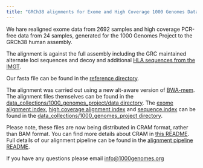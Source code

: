 ```yaml
---
title: "GRCh38 alignments for Exome and High Coverage 1000 Genomes Data"
---
```


We hare realigned exome data from 2692 samples and high coverage PCR-free data from 24 samples, generated for the 1000 Genomes Project to the GRCh38 human assembly.

The alignment is against the full assembly including the GRC maintained alternate loci sequences and decoy and additional [HLA sequences from the IMGT](https://www.ebi.ac.uk/ipd/imgt/hla/).

Our fasta file can be found in the [reference directory](ftp://ftp.1000genomes.ebi.ac.uk/vol1/ftp/technical/reference/GRCh38_reference_genome/).

The alignment was carried out using a new alt-aware version of [BWA-mem](https://github.com/lh3/bwa/tree/master/bwakit).  The alignment files themselves can be found in the [data_collections/1000_genomes_project/data directory](ftp://ftp.1000genomes.ebi.ac.uk/vol1/ftp/data_collections/1000_genomes_project/data). The [exome alignment index](ftp://ftp.1000genomes.ebi.ac.uk/vol1/ftp/data_collections/1000_genomes_project/1000genomes.exome.GRCh38DH.alignment.index), [high coverage alignment index](ftp://ftp.1000genomes.ebi.ac.uk/vol1/ftp/data_collections/1000_genomes_project/1000genomes.high_coverage.GRCh38DH.alignment.index) and [sequence.index](ftp://ftp.1000genomes.ebi.ac.uk/vol1/ftp/data_collections/1000_genomes_project/1000genomes.sequence.index)  can be found in the [data_collections/1000_genomes_project directory](ftp://ftp.1000genomes.ebi.ac.uk/vol1/ftp/data_collections/1000_genomes_project/).

Please note, these files are now being distributed in CRAM format, rather than BAM format. You can find more details about CRAM in [this README](ftp://ftp.1000genomes.ebi.ac.uk/vol1/ftp/README_using_1000genomes_cram.md). Full details of our alignment pipeline can be found in the [alignment pipeline README](ftp://ftp.1000genomes.ebi.ac.uk/vol1/ftp/data_collections/1000_genomes_project/README.1000genomes.GRCh38DH.alignment). 

If you have any questions please email [info@1000genomes.org](mailto:info@1000genomes.org)
